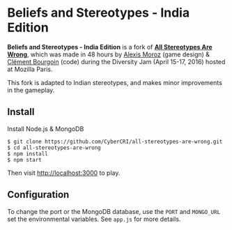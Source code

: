 # Beliefs and Stereotypes - India Edition

**Beliefs and Stereotypes - India Edition** is a fork of [**All Stereotypes Are Wrong**](https://github.com/iwazaru/all-stereotypes-are-wrong), which was made in 48 hours by 
[Alexis Moroz](https://www.linkedin.com/in/alexismoroz) (game design) & 
[Clément Bourgoin](https://twitter.com/ClementBourgoin) (code) during the 
Diversity Jam (April 15-17, 2016) hosted at Mozilla Paris.

This fork is adapted to Indian stereotypes, and makes minor improvements in the gameplay.

## Install

Install Node.js & MongoDB

```
$ git clone https://github.com/CyberCRI/all-stereotypes-are-wrong.git
$ cd all-stereotypes-are-wrong
$ npm install
$ npm start
```

Then visit [http://localhost:3000](http://localhost:3000) to play. 

## Configuration

To change the port or the MongoDB database, use the `PORT` and `MONGO_URL` set the environmental variables. See `app.js` for more details.
 